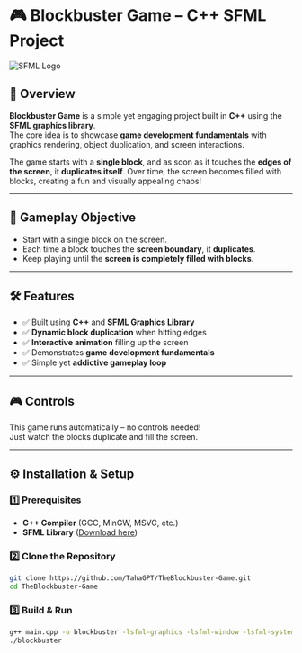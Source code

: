 # 🎮 Blockbuster Game – C++ SFML Project

![SFML Logo](https://www.sfml-dev.org/images/logo.png)

## 📖 Overview
**Blockbuster Game** is a simple yet engaging project built in **C++** using the **SFML graphics library**.  
The core idea is to showcase **game development fundamentals** with graphics rendering, object duplication, and screen interactions.  

The game starts with a **single block**, and as soon as it touches the **edges of the screen**, it **duplicates itself**. Over time, the screen becomes filled with blocks, creating a fun and visually appealing chaos!

---

## 🎯 Gameplay Objective
- Start with a single block on the screen.
- Each time a block touches the **screen boundary**, it **duplicates**.
- Keep playing until the **screen is completely filled with blocks**.

---

## 🛠 Features
- ✅ Built using **C++** and **SFML Graphics Library**  
- ✅ **Dynamic block duplication** when hitting edges  
- ✅ **Interactive animation** filling up the screen  
- ✅ Demonstrates **game development fundamentals**  
- ✅ Simple yet **addictive gameplay loop**  

---

## 🎮 Controls
This game runs automatically – no controls needed!  
Just watch the blocks duplicate and fill the screen.  

---

## ⚙️ Installation & Setup

### 1️⃣ Prerequisites
- **C++ Compiler** (GCC, MinGW, MSVC, etc.)
- **SFML Library** ([Download here](https://www.sfml-dev.org/download.php))

### 2️⃣ Clone the Repository
```bash
git clone https://github.com/TahaGPT/TheBlockbuster-Game.git
cd TheBlockbuster-Game
```

### 3️⃣ Build & Run
```bash
g++ main.cpp -o blockbuster -lsfml-graphics -lsfml-window -lsfml-system
./blockbuster
```

